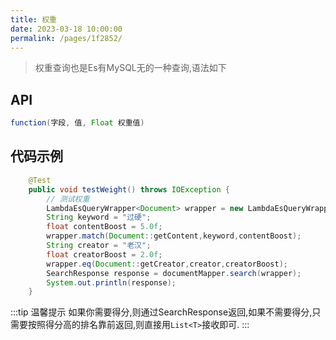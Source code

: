 ```yaml
---
title: 权重
date: 2023-03-18 10:00:00
permalink: /pages/1f2852/
---
```

> 权重查询也是Es有MySQL无的一种查询,语法如下

## API

```java
function(字段, 值, Float 权重值)
```

## 代码示例

```java
    @Test
    public void testWeight() throws IOException {
      	// 测试权重
        LambdaEsQueryWrapper<Document> wrapper = new LambdaEsQueryWrapper<>();
        String keyword = "过硬";
        float contentBoost = 5.0f;
        wrapper.match(Document::getContent,keyword,contentBoost);
        String creator = "老汉";
        float creatorBoost = 2.0f;
        wrapper.eq(Document::getCreator,creator,creatorBoost);
        SearchResponse response = documentMapper.search(wrapper);
        System.out.println(response);
    }
```

:::tip 温馨提示
如果你需要得分,则通过SearchResponse返回,如果不需要得分,只需要按照得分高的排名靠前返回,则直接用`List<T>`接收即可.
:::


